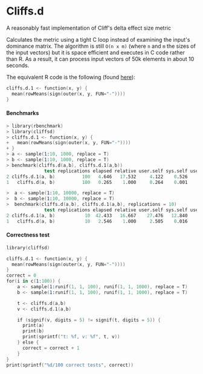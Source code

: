 Cliffs.d
========

A reasonably fast implementation of Cliff's delta effect size metric

Calculates the metric using a tight C loop instead of examining the 
input's dominance matrix. The algorithm is still `O(n x m)` (where
`n` and `m` the sizes of the input vectors) but it
is space efficient and executes in C code rather than R. As a result,
it can process input vectors of 50k elements in about 10 seconds.

The equivalent R code is the following (found [here](https://stat.ethz.ch/pipermail/r-help/2007-April/129592.html)):

```s
cliffs.d.1 <- function(x, y) {
  mean(rowMeans(sign(outer(x, y, FUN="-"))))
}
```

#### Benchmarks

```s
> library(rbenchmark)
> library(cliffsd)
> cliffs.d.1 <- function(x, y) {
+   mean(rowMeans(sign(outer(x, y, FUN="-"))))
+ }
> a <- sample(1:10, 1000, replace = T)
> b <- sample(1:10, 1000, replace = T)
> benchmark(cliffs.d(a,b), cliffs.d.1(a,b))
              test replications elapsed relative user.self sys.self user.child
2 cliffs.d.1(a, b)          100   4.646   17.532     4.122    0.526          0
1   cliffs.d(a, b)          100   0.265    1.000     0.264    0.001          0

>  a <- sample(1:10, 10000, replace = T)
>  b <- sample(1:10, 10000, replace = T)
>  benchmark(cliffs.d(a,b), cliffs.d.1(a,b), replications = 10)
              test replications elapsed relative user.self sys.self user.child
2 cliffs.d.1(a, b)           10  42.433   16.667    27.476   12.840          0
1   cliffs.d(a, b)           10   2.546    1.000     2.505    0.016          0

```

#### Correctness test

```s
library(cliffsd)

cliffs.d.1 <- function(x, y) {
  mean(rowMeans(sign(outer(x, y, FUN="-"))))
}
correct = 0
for(i in c(1:100)) {
    a <- sample(1:runif(1, 1, 100), runif(1, 1, 1000), replace = T)
    b <- sample(1:runif(1, 1, 100), runif(1, 1, 1000), replace = T)

    t <- cliffs.d(a,b)
    v <- cliffs.d.1(a,b)

    if (signif(v, digits = 5) != signif(t, digits = 5)) {
      print(a)
      print(b)
      print(sprintf("t: %f, v: %f", t, v))
    } else {
      correct = correct + 1
    }
}
print(sprintf("%d/100 correct tests", correct))
```
